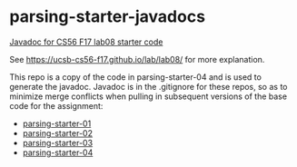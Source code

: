 # parsing-starter-javadocs

[Javadoc for CS56 F17 lab08 starter code](https://ucsb-cs56-f17.github.io/parsing-starter-javadocs/docs/apidocs/)

See <https://ucsb-cs56-f17.github.io/lab/lab08/> for more explanation.

This repo is a copy of the code in parsing-starter-04 and is used to
generate the javadoc.  Javadoc is in the .gitignore for these repos,
so as to minimize merge conflicts when pulling in subsequent versions
of the base code for the assignment:

* [parsing-starter-01](https://github.com/ucsb-cs56-f17/parsing-starter-01)
* [parsing-starter-02](https://github.com/ucsb-cs56-f17/parsing-starter-02)
* [parsing-starter-03](https://github.com/ucsb-cs56-f17/parsing-starter-03)
* [parsing-starter-04](https://github.com/ucsb-cs56-f17/parsing-starter-04)



